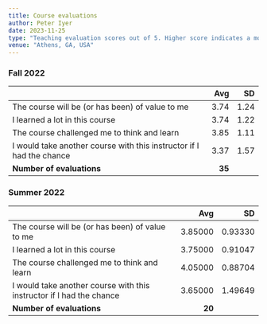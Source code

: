 ```yaml
---
title: Course evaluations
author: Peter Iyer
date: 2023-11-25
type: "Teaching evaluation scores out of 5. Higher score indicates a more positive response"
venue: "Athens, GA, USA"
---
```


### Fall 2022

|                                                                      | Avg    |   SD |
|                                                                   -- | --:    |  --: |
|                      The course will be (or has been) of value to me | 3.74   | 1.24 |
|                                       I learned a lot in this course | 3.74   | 1.22 |
|                          The course challenged me to think and learn | 3.85   | 1.11 |
| I would take another course with this instructor if I had the chance | 3.37   | 1.57 |
|                                            **Number of evaluations** | **35** |      |

### Summer 2022

|                                                                      | Avg     |      SD |
|                                                                   -- | --:     |     --: |
|                      The course will be (or has been) of value to me | 3.85000 | 0.93330 |
|                                       I learned a lot in this course | 3.75000 | 0.91047 |
|                          The course challenged me to think and learn | 4.05000 | 0.88704 |
| I would take another course with this instructor if I had the chance | 3.65000 | 1.49649 |
|                                            **Number of evaluations** | **20**  |         |
